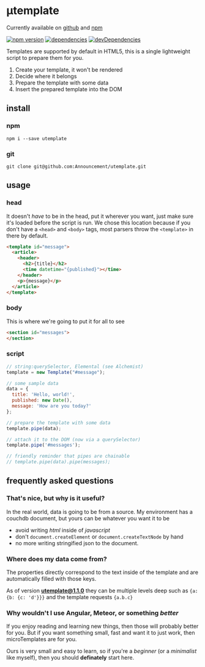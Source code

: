 # µtemplate
Currently available on
[github](https://github.com/Announcement/utemplate)
and
[npm](https://www.npmjs.com/package/utemplate)

[![npm version](https://badge.fury.io/js/utemplate.svg)](https://badge.fury.io/js/utemplate)
[![dependencies](https://david-dm.org/Announcement/utemplate/status.svg)](https://david-dm.org/Announcement/utemplate?view=list)
[![devDependencies](https://david-dm.org/Announcement/utemplate/dev-status.svg)](https://david-dm.org/Announcement/utemplate?type=dev&view=list)

Templates are supported by default in HTML5, this is a single lightweight script to prepare them for you.

1. Create your template, it won't be rendered
2. Decide where it belongs
3. Prepare the template with some data
4. Insert the prepared template into the DOM

## install

### npm

 `npm i --save utemplate`

### git

`git clone git@github.com:Announcement/utemplate.git`

## usage

### head

It doesn't *have* to be in the head, put it wherever you want, just make sure it's loaded before the script is run.
We chose this location because if you don't have a `<head>` and `<body>` tags, most parsers throw the `<template>` in there by default.

~~~ html
<template id="message">
  <article>
    <header>
      <h2>{title}</h2>
      <time datetime="{published}"></time>
    </header>
    <p>{message}</p>
  </article>
</template>
~~~


### body

This is where we're going to put it for all to see

~~~ html
<section id="messages">
</section>
~~~

### script

~~~ javascript
// string:querySelector, Elemental (see Alchemist)
template = new Template("#message");

// some sample data
data = {
  title: 'Hello, world!',
  published: new Date(),
  message: 'How are you today?'
};

// prepare the template with some data
template.pipe(data);

// attach it to the DOM (now via a querySelector)
template.pipe('#messages');

// friendly reminder that pipes are chainable
// template.pipe(data).pipe(messages);
~~~

## frequently asked questions
### That's nice, but why is it useful?

In the real world, data is going to be from a source.
My environment has a couchdb document, but yours can be whatever you want it to be

- avoid writing *html* inside of *javascript*
- don't `document.createElement` or `document.createTextNode` by hand
- no more writing stringified json to the document.


### Where does my data come from?

The properties directly correspond to the text inside of the template and are automatically filled with those keys.

As of version **utemplate@1.1.0** they can be multiple levels deep such as `{a: {b: {c: 'd'}}}` and the template requests `{a.b.c}`

### Why wouldn't I use Angular, Meteor, or something *better*

If you enjoy reading and learning new things, then those will probably better for you. But if you want something small, fast and want it to just work, then microTemplates are for you.

Ours is very small and easy to learn, so if you're a *beginner* (or a *minimalist* like myself), then you should **definately** start here.
